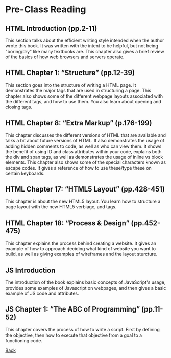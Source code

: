 # Pre-Class Reading

## HTML Introduction (pp.2-11)

This section talks about the efficient writing style intended when the author wrote this book. It was written with the intent to be helpful, but not being "boring/dry" like many textbooks are. This chapter also gives a brief review of the basics of how web browsers and servers operate.

## HTML Chapter 1: “Structure” (pp.12-39)

This section goes into the structure of writing a HTML page. It demonstrates the major tags that are used in structuring a page. This chapter also shows some of the different webpage layouts associated with the different tags, and how to use them. You also learn about opening and closing tags.

## HTML Chapter 8: “Extra Markup” (p.176-199)

This chapter discusses the different versions of HTML that are available and talks a bit about future versions of HTML. It also demonstrates the usage of adding hidden comments to code, as well as who can view them. It shows the benefit of using ID and class attributes within your code, explains both the div and span tags, as well as demonstrates the usage of inline vs block elements. This chapter also shows some of the special characters known as escape codes. It gives a reference of how to use these/type these on certain keyboards.

## HTML Chapter 17: “HTML5 Layout” (pp.428-451)

This chapter is about the new HTML5 layout. You learn how to structure a page layout with the new HTML5 verbiage, and tags.

## HTML Chapter 18: “Process & Design” (pp.452-475)

This chapter explains the process behind creating a website. It gives an example of how to approach deciding what kind of website you want to build, as well as giving examples of wireframes and the layout sturcture.

## JS Introduction

The introduction of the book explains basic concepts of JavaScript's usage, provides some examples of Javascript on webpages, and then gives a basic example of JS code and attributes.

## JS Chapter 1: “The ABC of Programming” (pp.11-52)

This chapter covers the process of how to write a script. First by defining the objective, then how to execute that objective from a goal to a functioning code.


[Back](README.md)
